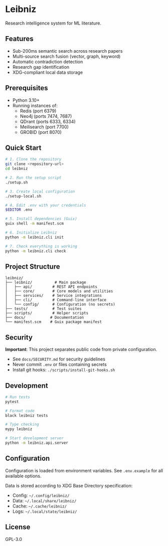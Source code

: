# Leibniz

Research intelligence system for ML literature.

## Features

- Sub-200ms semantic search across research papers
- Multi-source search fusion (vector, graph, keyword)
- Automatic contradiction detection
- Research gap identification
- XDG-compliant local data storage

## Prerequisites

- Python 3.10+
- Running instances of:
  - Redis (port 6379)
  - Neo4j (ports 7474, 7687)
  - QDrant (ports 6333, 6334)
  - Meilisearch (port 7700)
  - GROBID (port 8070)

## Quick Start

```bash
# 1. Clone the repository
git clone <repository-url>
cd leibniz

# 2. Run the setup script
./setup.sh

# 3. Create local configuration
./setup-local.sh

# 4. Edit .env with your credentials
$EDITOR .env

# 5. Install dependencies (Guix)
guix shell -m manifest.scm

# 6. Initialize Leibniz
python -m leibniz.cli init

# 7. Check everything is working
python -m leibniz.cli check
```

## Project Structure

```
leibniz/
├── leibniz/          # Main package
│   ├── api/         # REST API endpoints
│   ├── core/        # Core models and utilities
│   ├── services/    # Service integrations
│   ├── cli/         # Command-line interface
│   └── config/      # Configuration (no secrets)
├── tests/           # Test suites
├── scripts/         # Helper scripts
├── docs/           # Documentation
└── manifest.scm    # Guix package manifest
```

## Security

**Important**: This project separates public code from private configuration.

- See `docs/SECURITY.md` for security guidelines
- Never commit `.env` or files containing secrets
- Install git hooks: `./scripts/install-git-hooks.sh`

## Development

```bash
# Run tests
pytest

# Format code
black leibniz tests

# Type checking
mypy leibniz

# Start development server
python -m leibniz.api.server
```

## Configuration

Configuration is loaded from environment variables. See `.env.example` for all available options.

Data is stored according to XDG Base Directory specification:
- Config: `~/.config/leibniz/`
- Data: `~/.local/share/leibniz/`
- Cache: `~/.cache/leibniz/`
- Logs: `~/.local/state/leibniz/`

## License

GPL-3.0
